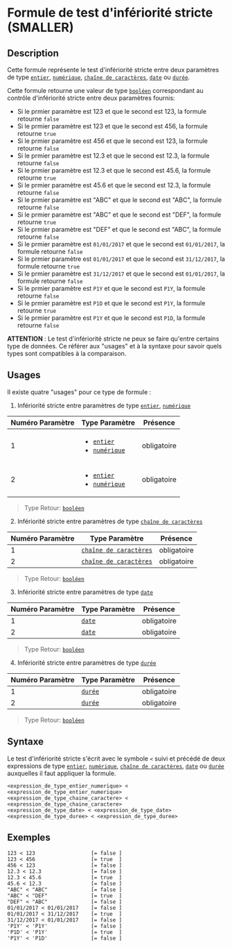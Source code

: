 # Formule de test d'infériorité stricte (SMALLER)

## Description

Cette formule représente le test d'infériorité stricte entre deux paramètres de type [`entier`][valeur-de-retour], [`numérique`][valeur-de-retour], [`chaîne de caractères`][valeur-de-retour], [`date`][valeur-de-retour] ou [`durée`][valeur-de-retour].

Cette formule retourne une valeur de type [`booléen`][valeur-de-retour] correspondant au contrôle d'infériorité stricte entre deux paramètres fournis:

- Si le prmier paramètre est 123 et que le second est 123, la formule retourne `false`
- Si le prmier paramètre est 123 et que le second est 456, la formule retourne `true`
- Si le prmier paramètre est 456 et que le second est 123, la formule retourne `false`
- Si le prmier paramètre est 12.3 et que le second est 12.3, la formule retourne `false`
- Si le prmier paramètre est 12.3 et que le second est 45.6, la formule retourne `true`
- Si le prmier paramètre est 45.6 et que le second est 12.3, la formule retourne `false`
- Si le prmier paramètre est "ABC" et que le second est "ABC", la formule retourne `false`
- Si le prmier paramètre est "ABC" et que le second est "DEF", la formule retourne `true`
- Si le prmier paramètre est "DEF" et que le second est "ABC", la formule retourne `false`
- Si le prmier paramètre est `01/01/2017` et que le second est `01/01/2017`, la formule retourne `false`
- Si le prmier paramètre est `01/01/2017` et que le second est `31/12/2017`, la formule retourne `true`
- Si le prmier paramètre est `31/12/2017` et que le second est `01/01/2017`, la formule retourne `false`
- Si le prmier paramètre est `P1Y` et que le second est `P1Y`, la formule retourne `false`
- Si le prmier paramètre est `P1D` et que le second est `P1Y`, la formule retourne `true`
- Si le prmier paramètre est `P1Y` et que le second est `P1D`, la formule retourne `false`

__ATTENTION__ :
Le test d'infériorité stricte ne peux se faire qu'entre certains type de données. Ce référer aux "usages" et à la syntaxe pour savoir quels types sont compatibles à la comparaison.

## Usages

Il existe quatre "usages" pour ce type de formule :

1. Infériorité stricte entre paramètres de type [`entier`][valeur-de-retour], [`numérique`][valeur-de-retour]

|Numéro Paramètre|Type Paramètre|Présence|
|--------------|--------------|--------------|
|1|<ul><li>[`entier`][valeur-de-retour]</li><li>[`numérique`][valeur-de-retour]</li></ul>|obligatoire|
|2|<ul><li>[`entier`][valeur-de-retour]</li><li>[`numérique`][valeur-de-retour]</li></ul>|obligatoire|

> Type Retour: [`booléen`][valeur-de-retour]

2. Infériorité stricte entre paramètres de type [`chaîne de caractères`][valeur-de-retour]

|Numéro Paramètre|Type Paramètre|Présence|
|--------------|--------------|--------------|
|1|[`chaîne de caractères`][valeur-de-retour]|obligatoire|
|2|[`chaîne de caractères`][valeur-de-retour]|obligatoire|

> Type Retour: [`booléen`][valeur-de-retour]

3. Infériorité stricte entre paramètres de type [`date`][valeur-de-retour]

|Numéro Paramètre|Type Paramètre|Présence|
|--------------|--------------|--------------|
|1|[`date`][valeur-de-retour]|obligatoire|
|2|[`date`][valeur-de-retour]|obligatoire|

> Type Retour: [`booléen`][valeur-de-retour]

4. Infériorité stricte entre paramètres de type [`durée`][valeur-de-retour]

|Numéro Paramètre|Type Paramètre|Présence|
|--------------|--------------|--------------|
|1|[`durée`][valeur-de-retour]|obligatoire|
|2|[`durée`][valeur-de-retour]|obligatoire|

> Type Retour: [`booléen`][valeur-de-retour]

## Syntaxe

Le test d'infériorité stricte s'écrit avec le symbole `<` suivi et précédé de deux expressions de type [`entier`][valeur-de-retour], [`numérique`][valeur-de-retour], [`chaîne de caractères`][valeur-de-retour], [`date`][valeur-de-retour] ou [`durée`][valeur-de-retour] auxquelles il faut appliquer la formule.

    <expression_de_type_entier_numerique> < <expression_de_type_entier_numerique>
    <expression_de_type_chaine_caractere> < <expression_de_type_chaine_caractere>
    <expression_de_type_date> < <expression_de_type_date>
    <expression_de_type_duree> < <expression_de_type_duree>

## Exemples

    123 < 123                  [= false ]
    123 < 456                  [= true  ]
    456 < 123                  [= false ]
    12.3 < 12.3                [= false ]
    12.3 < 45.6                [= true  ]
    45.6 < 12.3                [= false ]
    "ABC" < "ABC"              [= false ]
    "ABC" < "DEF"              [= true  ]
    "DEF" < "ABC"              [= false ]
    01/01/2017 < 01/01/2017    [= false ]
    01/01/2017 < 31/12/2017    [= true  ]
    31/12/2017 < 01/01/2017    [= false ]
    'P1Y' < 'P1Y'              [= false ]
    'P1D' < 'P1Y'              [= true  ]
    'P1Y' < 'P1D'              [= false ]

[valeur-de-retour]: ../lexique.md#valeur-de-retour